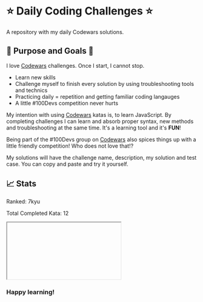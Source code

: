 # ⭐ Daily Coding Challenges ⭐

A repository with my daily Codewars solutions.

## 🔎 Purpose and Goals 🥅

I love [Codewars](https://codewars.com) challenges. Once I start, I cannot stop.
* Learn new skills
* Challenge myself to finish every solution by using troubleshooting tools and technics
* Practicing daily = repetition and getting familiar coding langauges
* A little #100Devs competition never hurts


My intention with using [Codewars](https://codewars.com) katas is, to learn JavaScript. By completing challenges I can learn and absorb proper syntax, new methods and troubleshooting at the same time. It's a learning tool and it's **FUN**!

Being part of the #100Devs group on [Codewars](https://codewars.com) also spices things up with a little friendly competition!
Who does not love that!?

My solutions will have the challenge name, description, my solution and test case. You can copy and paste and try it yourself.

## 📈 Stats

Ranked: 7kyu

Total Completed Kata: 12    

<iframe>https://www.codewars.com/users/pitchblack_84/badges/large</iframe>

### Happy learning!